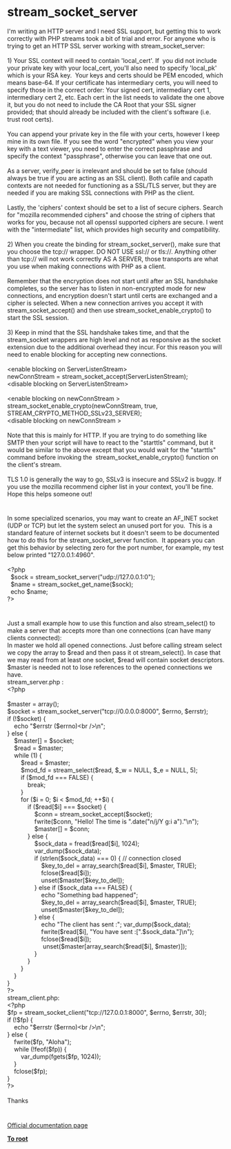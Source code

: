# stream_socket_server




<div class="phpcode"><span class="html">
I&apos;m writing an HTTP server and I need SSL support, but getting this to work correctly with PHP streams took a bit of trial and error. For anyone who is trying to get an HTTP SSL server working with stream_socket_server:<br><br>1) Your SSL context will need to contain &apos;local_cert&apos;. If&#xA0; you did not include your private key with your local_cert, you&apos;ll also need to specify &apos;local_pk&apos; which is your RSA key.&#xA0; Your keys and certs should be PEM encoded, which means base-64. If your certificate has intermediary certs, you will need to specify those in the correct order: Your signed cert, intermediary cert 1, intermediary cert 2, etc. Each cert in the list needs to validate the one above it, but you do not need to include the CA Root that your SSL signer provided; that should already be included with the client&apos;s software (i.e. trust root certs).<br><br>You can append your private key in the file with your certs, however I keep mine in its own file. If you see the word &quot;encrypted&quot; when you view your key with a text viewer, you need to enter the correct passphrase and specify the context &quot;passphrase&quot;, otherwise you can leave that one out.<br><br>As a server, verify_peer is irrelevant and should be set to false (should always be true if you are acting as an SSL client). Both cafile and capath contexts are not needed for functioning as a SSL/TLS server, but they are needed if you are making SSL connections with PHP as the client.<br><br>Lastly, the &apos;ciphers&apos; context should be set to a list of secure ciphers. Search for &quot;mozilla recommended ciphers&quot; and choose the string of ciphers that works for you, because not all openssl supported ciphers are secure. I went with the &quot;intermediate&quot; list, which provides high security and compatibility.<br><br>2) When you create the binding for stream_socket_server(), make sure that you choose the tcp:// wrapper. DO NOT USE ssl:// or tls://. Anything other than tcp:// will not work correctly AS A SERVER, those transports are what you use when making connections with PHP as a client. <br><br>Remember that the encryption does not start until after an SSL handshake completes, so the server has to listen in non-encrypted mode for new connections, and encryption doesn&apos;t start until certs are exchanged and a cipher is selected. When a new connection arrives you accept it with stream_socket_accept() and then use stream_socket_enable_crypto() to start the SSL session.<br><br>3) Keep in mind that the SSL handshake takes time, and that the stream_socket wrappers are high level and not as responsive as the socket extension due to the additional overhead they incur. For this reason you will need to enable blocking for accepting new connections.<br><br>&lt;enable blocking on ServerListenStream&gt;<br>newConnStream = stream_socket_accept(ServerListenStream);<br>&lt;disable blocking on ServerListenStream&gt;<br><br>&lt;enable blocking on newConnStream &gt;<br>stream_socket_enable_crypto(newConnStream, true, STREAM_CRYPTO_METHOD_SSLv23_SERVER);<br>&lt;disable blocking on newConnStream &gt;<br><br>Note that this is mainly for HTTP. If you are trying to do something like SMTP then your script will have to react to the &quot;starttls&quot; command, but it would be similar to the above except that you would wait for the &quot;starttls&quot; command before invoking the&#xA0; stream_socket_enable_crypto() function on the client&apos;s stream.<br><br>TLS 1.0 is generally the way to go, SSLv3 is insecure and SSLv2 is buggy. If you use the mozilla recommend cipher list in your context, you&apos;ll be fine. Hope this helps someone out!</span>
</div>
  

#


<div class="phpcode"><span class="html">
In some specialized scenarios, you may want to create an AF_INET socket (UDP or TCP) but let the system select an unused port for you.&#xA0; This is a standard feature of internet sockets but it doesn&apos;t seem to be documented how to do this for the stream_socket_server function.&#xA0; It appears you can get this behavior by selecting zero for the port number, for example, my test below printed &quot;127.0.0.1:4960&quot;.
<br>
<br><span class="default">&lt;?php
<br>&#xA0; $sock </span><span class="keyword">= </span><span class="default">stream_socket_server</span><span class="keyword">(</span><span class="string">&quot;udp://127.0.0.1:0&quot;</span><span class="keyword">); 
<br>&#xA0; </span><span class="default">$name </span><span class="keyword">= </span><span class="default">stream_socket_get_name</span><span class="keyword">(</span><span class="default">$sock</span><span class="keyword">);
<br>&#xA0; echo </span><span class="default">$name</span><span class="keyword">;
<br></span><span class="default">?&gt;</span>
</span>
</div>
  

#


<div class="phpcode"><span class="html">
Just a small example how to use this function and also stream_select() to make a server that accepts more than one connections (can have many clients connected):<br>In master we hold all opened connections. Just before calling stream select we copy the array to $read and then pass it ot stream_select(). In case that we may read from at least one socket, $read will contain socket descriptors. $master is needed not to lose references to the opened connections we have.<br>stream_server.php : <br><span class="default">&lt;?php<br><br>$master </span><span class="keyword">= array();<br></span><span class="default">$socket </span><span class="keyword">= </span><span class="default">stream_socket_server</span><span class="keyword">(</span><span class="string">&quot;tcp://0.0.0.0:8000&quot;</span><span class="keyword">, </span><span class="default">$errno</span><span class="keyword">, </span><span class="default">$errstr</span><span class="keyword">);<br>if (!</span><span class="default">$socket</span><span class="keyword">) {<br>&#xA0; &#xA0; echo </span><span class="string">&quot;</span><span class="default">$errstr</span><span class="string"> (</span><span class="default">$errno</span><span class="string">)&lt;br /&gt;\n&quot;</span><span class="keyword">;<br>} else {<br>&#xA0; &#xA0; </span><span class="default">$master</span><span class="keyword">[] = </span><span class="default">$socket</span><span class="keyword">;<br>&#xA0; &#xA0; </span><span class="default">$read </span><span class="keyword">= </span><span class="default">$master</span><span class="keyword">;<br>&#xA0; &#xA0; while (</span><span class="default">1</span><span class="keyword">) {<br>&#xA0; &#xA0; &#xA0; &#xA0; </span><span class="default">$read </span><span class="keyword">= </span><span class="default">$master</span><span class="keyword">;<br>&#xA0; &#xA0; &#xA0; &#xA0; </span><span class="default">$mod_fd </span><span class="keyword">= </span><span class="default">stream_select</span><span class="keyword">(</span><span class="default">$read</span><span class="keyword">, </span><span class="default">$_w </span><span class="keyword">= </span><span class="default">NULL</span><span class="keyword">, </span><span class="default">$_e </span><span class="keyword">= </span><span class="default">NULL</span><span class="keyword">, </span><span class="default">5</span><span class="keyword">);<br>&#xA0; &#xA0; &#xA0; &#xA0; if (</span><span class="default">$mod_fd </span><span class="keyword">=== </span><span class="default">FALSE</span><span class="keyword">) {<br>&#xA0; &#xA0; &#xA0; &#xA0; &#xA0; &#xA0; break;<br>&#xA0; &#xA0; &#xA0; &#xA0; }<br>&#xA0; &#xA0; &#xA0; &#xA0; for (</span><span class="default">$i </span><span class="keyword">= </span><span class="default">0</span><span class="keyword">; </span><span class="default">$i </span><span class="keyword">&lt; </span><span class="default">$mod_fd</span><span class="keyword">; ++</span><span class="default">$i</span><span class="keyword">) {<br>&#xA0; &#xA0; &#xA0; &#xA0; &#xA0; &#xA0; if (</span><span class="default">$read</span><span class="keyword">[</span><span class="default">$i</span><span class="keyword">] === </span><span class="default">$socket</span><span class="keyword">) {<br>&#xA0; &#xA0; &#xA0; &#xA0; &#xA0; &#xA0; &#xA0; &#xA0; </span><span class="default">$conn </span><span class="keyword">= </span><span class="default">stream_socket_accept</span><span class="keyword">(</span><span class="default">$socket</span><span class="keyword">);<br>&#xA0; &#xA0; &#xA0; &#xA0; &#xA0; &#xA0; &#xA0; &#xA0; </span><span class="default">fwrite</span><span class="keyword">(</span><span class="default">$conn</span><span class="keyword">, </span><span class="string">&quot;Hello! The time is &quot;</span><span class="keyword">.</span><span class="default">date</span><span class="keyword">(</span><span class="string">&quot;n/j/Y g:i a&quot;</span><span class="keyword">).</span><span class="string">&quot;\n&quot;</span><span class="keyword">);<br>&#xA0; &#xA0; &#xA0; &#xA0; &#xA0; &#xA0; &#xA0; &#xA0; </span><span class="default">$master</span><span class="keyword">[] = </span><span class="default">$conn</span><span class="keyword">;<br>&#xA0; &#xA0; &#xA0; &#xA0; &#xA0; &#xA0; } else {<br>&#xA0; &#xA0; &#xA0; &#xA0; &#xA0; &#xA0; &#xA0; &#xA0; </span><span class="default">$sock_data </span><span class="keyword">= </span><span class="default">fread</span><span class="keyword">(</span><span class="default">$read</span><span class="keyword">[</span><span class="default">$i</span><span class="keyword">], </span><span class="default">1024</span><span class="keyword">);<br>&#xA0; &#xA0; &#xA0; &#xA0; &#xA0; &#xA0; &#xA0; &#xA0; </span><span class="default">var_dump</span><span class="keyword">(</span><span class="default">$sock_data</span><span class="keyword">);<br>&#xA0; &#xA0; &#xA0; &#xA0; &#xA0; &#xA0; &#xA0; &#xA0; if (</span><span class="default">strlen</span><span class="keyword">(</span><span class="default">$sock_data</span><span class="keyword">) === </span><span class="default">0</span><span class="keyword">) { </span><span class="comment">// connection closed<br>&#xA0; &#xA0; &#xA0; &#xA0; &#xA0; &#xA0; &#xA0; &#xA0; &#xA0; &#xA0; </span><span class="default">$key_to_del </span><span class="keyword">= </span><span class="default">array_search</span><span class="keyword">(</span><span class="default">$read</span><span class="keyword">[</span><span class="default">$i</span><span class="keyword">], </span><span class="default">$master</span><span class="keyword">, </span><span class="default">TRUE</span><span class="keyword">);<br>&#xA0; &#xA0; &#xA0; &#xA0; &#xA0; &#xA0; &#xA0; &#xA0; &#xA0; &#xA0; </span><span class="default">fclose</span><span class="keyword">(</span><span class="default">$read</span><span class="keyword">[</span><span class="default">$i</span><span class="keyword">]);<br>&#xA0; &#xA0; &#xA0; &#xA0; &#xA0; &#xA0; &#xA0; &#xA0; &#xA0; &#xA0; unset(</span><span class="default">$master</span><span class="keyword">[</span><span class="default">$key_to_del</span><span class="keyword">]);<br>&#xA0; &#xA0; &#xA0; &#xA0; &#xA0; &#xA0; &#xA0; &#xA0; } else if (</span><span class="default">$sock_data </span><span class="keyword">=== </span><span class="default">FALSE</span><span class="keyword">) {<br>&#xA0; &#xA0; &#xA0; &#xA0; &#xA0; &#xA0; &#xA0; &#xA0; &#xA0; &#xA0; echo </span><span class="string">&quot;Something bad happened&quot;</span><span class="keyword">;<br>&#xA0; &#xA0; &#xA0; &#xA0; &#xA0; &#xA0; &#xA0; &#xA0; &#xA0; &#xA0; </span><span class="default">$key_to_del </span><span class="keyword">= </span><span class="default">array_search</span><span class="keyword">(</span><span class="default">$read</span><span class="keyword">[</span><span class="default">$i</span><span class="keyword">], </span><span class="default">$master</span><span class="keyword">, </span><span class="default">TRUE</span><span class="keyword">);<br>&#xA0; &#xA0; &#xA0; &#xA0; &#xA0; &#xA0; &#xA0; &#xA0; &#xA0; &#xA0; unset(</span><span class="default">$master</span><span class="keyword">[</span><span class="default">$key_to_del</span><span class="keyword">]);<br>&#xA0; &#xA0; &#xA0; &#xA0; &#xA0; &#xA0; &#xA0; &#xA0; } else {<br>&#xA0; &#xA0; &#xA0; &#xA0; &#xA0; &#xA0; &#xA0; &#xA0; &#xA0; &#xA0; echo </span><span class="string">&quot;The client has sent :&quot;</span><span class="keyword">; </span><span class="default">var_dump</span><span class="keyword">(</span><span class="default">$sock_data</span><span class="keyword">);<br>&#xA0; &#xA0; &#xA0; &#xA0; &#xA0; &#xA0; &#xA0; &#xA0; &#xA0; &#xA0; </span><span class="default">fwrite</span><span class="keyword">(</span><span class="default">$read</span><span class="keyword">[</span><span class="default">$i</span><span class="keyword">], </span><span class="string">&quot;You have sent :[&quot;</span><span class="keyword">.</span><span class="default">$sock_data</span><span class="keyword">.</span><span class="string">&quot;]\n&quot;</span><span class="keyword">);<br>&#xA0; &#xA0; &#xA0; &#xA0; &#xA0; &#xA0; &#xA0; &#xA0; &#xA0; &#xA0; </span><span class="default">fclose</span><span class="keyword">(</span><span class="default">$read</span><span class="keyword">[</span><span class="default">$i</span><span class="keyword">]);<br>&#xA0; &#xA0; &#xA0; &#xA0; &#xA0; &#xA0; &#xA0; &#xA0; &#xA0; &#xA0;&#xA0; unset(</span><span class="default">$master</span><span class="keyword">[</span><span class="default">array_search</span><span class="keyword">(</span><span class="default">$read</span><span class="keyword">[</span><span class="default">$i</span><span class="keyword">], </span><span class="default">$master</span><span class="keyword">)]);<br>&#xA0; &#xA0; &#xA0; &#xA0; &#xA0; &#xA0; &#xA0; &#xA0; }<br>&#xA0; &#xA0; &#xA0; &#xA0; &#xA0; &#xA0; }<br>&#xA0; &#xA0; &#xA0; &#xA0; }<br>&#xA0; &#xA0; }<br>}<br></span><span class="default">?&gt;<br></span>stream_client.php:<br><span class="default">&lt;?php<br>$fp </span><span class="keyword">= </span><span class="default">stream_socket_client</span><span class="keyword">(</span><span class="string">&quot;tcp://127.0.0.1:8000&quot;</span><span class="keyword">, </span><span class="default">$errno</span><span class="keyword">, </span><span class="default">$errstr</span><span class="keyword">, </span><span class="default">30</span><span class="keyword">);<br>if (!</span><span class="default">$fp</span><span class="keyword">) {<br>&#xA0; &#xA0; echo </span><span class="string">&quot;</span><span class="default">$errstr</span><span class="string"> (</span><span class="default">$errno</span><span class="string">)&lt;br /&gt;\n&quot;</span><span class="keyword">;<br>} else {<br>&#xA0; &#xA0; </span><span class="default">fwrite</span><span class="keyword">(</span><span class="default">$fp</span><span class="keyword">, </span><span class="string">&quot;Aloha&quot;</span><span class="keyword">);<br>&#xA0; &#xA0; while (!</span><span class="default">feof</span><span class="keyword">(</span><span class="default">$fp</span><span class="keyword">)) {<br>&#xA0; &#xA0; &#xA0; &#xA0; </span><span class="default">var_dump</span><span class="keyword">(</span><span class="default">fgets</span><span class="keyword">(</span><span class="default">$fp</span><span class="keyword">, </span><span class="default">1024</span><span class="keyword">));<br>&#xA0; &#xA0; }<br>&#xA0; &#xA0; </span><span class="default">fclose</span><span class="keyword">(</span><span class="default">$fp</span><span class="keyword">);<br>}<br></span><span class="default">?&gt;<br></span><br>Thanks</span>
</div>
  

#

[Official documentation page](https://www.php.net/manual/en/function.stream-socket-server.php)

**[To root](/README.md)**